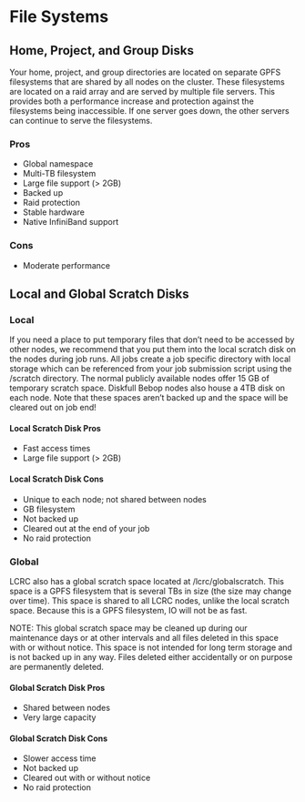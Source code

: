 # File Systems

## Home, Project, and Group Disks

Your home, project, and group directories are located on separate GPFS filesystems that are shared by all nodes on the cluster. These filesystems are located on a raid array and are served by multiple file servers. This provides both a performance increase and protection against the filesystems being inaccessible. If one server goes down, the other servers can continue to serve the filesystems.

### Pros

- Global namespace
- Multi-TB filesystem
- Large file support (> 2GB)
- Backed up
- Raid protection
- Stable hardware
- Native InfiniBand support

### Cons

- Moderate performance

## Local and Global Scratch Disks

### Local

If you need a place to put temporary files that don’t need to be accessed by other nodes, we recommend that you put them into the local scratch disk on the nodes during job runs. All jobs create a job specific directory with local storage which can be referenced from your job submission script using the /scratch directory. The normal publicly available nodes offer 15 GB of temporary scratch space. Diskfull Bebop nodes also house a 4TB disk on each node. Note that these spaces aren’t backed up and the space will be cleared out on job end!

#### Local Scratch Disk Pros

- Fast access times
- Large file support (> 2GB)

#### Local Scratch Disk Cons

- Unique to each node; not shared between nodes
- GB filesystem
- Not backed up
- Cleared out at the end of your job
- No raid protection

### Global

LCRC also has a global scratch space located at /lcrc/globalscratch. This space is a GPFS filesystem that is several TBs in size (the size may change over time). This space is shared to all LCRC nodes, unlike the local scratch space. Because this is a GPFS filesystem, IO will not be as fast.

NOTE: This global scratch space may be cleaned up during our maintenance days or at other intervals and all files deleted in this space with or without notice. This space is not intended for long term storage and is not backed up in any way. Files deleted either accidentally or on purpose are permanently deleted.

#### Global Scratch Disk Pros

- Shared between nodes
- Very large capacity

#### Global Scratch Disk Cons

- Slower access time
- Not backed up
- Cleared out with or without notice
- No raid protection
